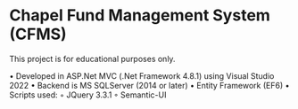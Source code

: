 Chapel Fund Management System (CFMS)
====================================

This project is for educational purposes only.

• Developed in ASP.Net MVC (.Net Framework 4.8.1) using Visual Studio 2022
• Backend is MS SQLServer (2014 or later)
• Entity Framework (EF6)
• Scripts used:
  ◦ JQuery 3.3.1
  ◦ Semantic-UI
